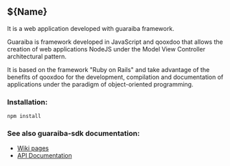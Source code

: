 ## ${Name}

It is a web application developed with guaraiba framework.

Guaraiba is framework developed in JavaScript and qooxdoo that allows the creation of web applications NodeJS under the
Model View Controller architectural pattern.

It is based on the framework "Ruby on Rails" and take advantage of the benefits of qooxdoo for the development,
compilation and documentation of applications under the paradigm of object-oriented programming.

### Installation:

```shell
npm install
```

### See also guaraiba-sdk documentation:

* [Wiki pages](https://github.com/guaraiba/guaraiba-sdk/wiki)
* [API Documentation](http://guaraiba.github.io/guaraiba-sdk)
